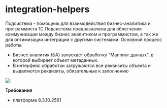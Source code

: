 # integration-helpers
Подсистема - помощник для взаимодействия бизнес-аналитика и программиста 1С
Подсистема предназначена для облегчения коммуникации между бизнес аналитиком и программистом, а так же для оптимизации интеграции с другими системами. 
Основной процесс работы:

 - Бизнес аналитик (БА) запускает обработку "Маппинг данных", в которой выбирает объект метаданных.
 - В интерфейс обработки загружаются все реквизиты объекта и выделяются реквизиты, обязательные к заполнению
 
 
 
 
![](https://lh3.googleusercontent.com/elt0Ofjz-VTQBsv7MRvH9q8KN-CHmcyaJpGpBDUxjWg73dzYZksNmVUipB3MF1Q_CB6jd8TWs1V3)



**Требования**
 - платформа 8.3.10.2561
 
